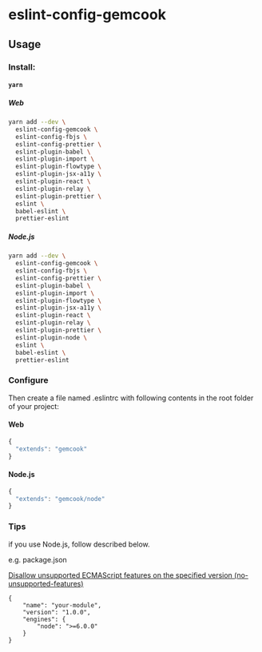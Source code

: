 # eslint-config-gemcook

## Usage

### Install:

#### `yarn`

##### Web

```sh
yarn add --dev \
  eslint-config-gemcook \
  eslint-config-fbjs \
  eslint-config-prettier \
  eslint-plugin-babel \
  eslint-plugin-import \
  eslint-plugin-flowtype \
  eslint-plugin-jsx-a11y \
  eslint-plugin-react \
  eslint-plugin-relay \
  eslint-plugin-prettier \
  eslint \
  babel-eslint \
  prettier-eslint
```

##### Node.js

```sh
yarn add --dev \
  eslint-config-gemcook \
  eslint-config-fbjs \
  eslint-config-prettier \
  eslint-plugin-babel \
  eslint-plugin-import \
  eslint-plugin-flowtype \
  eslint-plugin-jsx-a11y \
  eslint-plugin-react \
  eslint-plugin-relay \
  eslint-plugin-prettier \
  eslint-plugin-node \
  eslint \
  babel-eslint \
  prettier-eslint
```

### Configure

Then create a file named .eslintrc with following contents in the root folder of your project:

#### Web

```js
{
  "extends": "gemcook"
}
```

#### Node.js

```js
{
  "extends": "gemcook/node"
}
```

### Tips

if you use Node.js, follow described below.

e.g. package.json

[Disallow unsupported ECMAScript features on the specified version (no-unsupported-features)](https://github.com/mysticatea/eslint-plugin-node/blob/master/docs/rules/no-unsupported-features.md#version)


```
{
    "name": "your-module",
    "version": "1.0.0",
    "engines": {
        "node": ">=6.0.0"
    }
}
```
